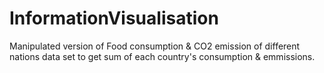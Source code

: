 # InformationVisualisation

Manipulated version of Food consumption & CO2 emission of different nations data set to get sum of each country's consumption & emmissions.
